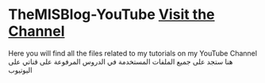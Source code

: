 # TheMISBlog-YouTube [Visit the Channel](https://www.youtube.com/@TheMISBlog/)
Here you will find all the files related to my tutorials on my YouTube Channel \
هنا ستجد على جميع الملفات المستخدمة في الدروس المرفوعة على قناتي على اليوتيوب 
